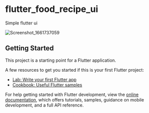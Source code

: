 # flutter_food_recipe_ui

Simple flutter ui

![Screenshot_1661737059](https://user-images.githubusercontent.com/73445540/189455802-98126d47-fe0d-4c45-a171-078aba42b233.png)

## Getting Started

This project is a starting point for a Flutter application.

A few resources to get you started if this is your first Flutter project:

- [Lab: Write your first Flutter app](https://docs.flutter.dev/get-started/codelab)
- [Cookbook: Useful Flutter samples](https://docs.flutter.dev/cookbook)

For help getting started with Flutter development, view the
[online documentation](https://docs.flutter.dev/), which offers tutorials,
samples, guidance on mobile development, and a full API reference.

